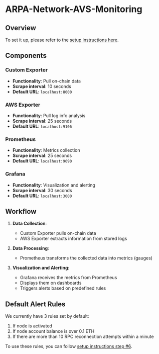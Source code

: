 # ARPA-Network-AVS-Monitoring
## Overview

To set it up, please refer to the [setup instructions here](docs/setup-instructions.md).

## Components

### Custom Exporter
- **Functionality**: Pull on-chain data
- **Scrape interval**: 10 seconds
- **Default URL**: `localhost:8000`

### AWS Exporter
- **Functionality**: Pull log info analysis
- **Scrape interval**: 25 seconds
- **Default URL**: `localhost:9106`

### Prometheus
- **Functionality**: Metrics collection
- **Scrape interval**: 25 seconds
- **Default URL**: `localhost:9090`

### Grafana
- **Functionality**: Visualization and alerting
- **Scrape interval**: 30 seconds
- **Default URL**: `localhost:3000`

## Workflow

1. **Data Collection**: 
   - Custom Exporter pulls on-chain data
   - AWS Exporter extracts information from stored logs

2. **Data Processing**: 
   - Prometheus transforms the collected data into metrics (gauges)

3. **Visualization and Alerting**: 
   - Grafana receives the metrics from Prometheus
   - Displays them on dashboards
   - Triggers alerts based on predefined rules

## Default Alert Rules

We currently have 3 rules set by default:

1. If node is activated
2. If node account balance is over 0.1 ETH
3. If there are more than 10 RPC reconnection attempts within a minute

To use these rules, you can follow [setup instructions step #6](docs/setup-instructions.md).